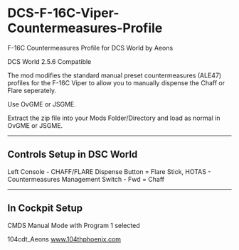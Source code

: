 # DCS-F-16C-Viper-Countermeasures-Profile
 F-16C Countermeasures Profile for DCS World by Aeons

DCS World 2.5.6 Compatible

The mod modifies the standard manual preset countermeasures (ALE47) profiles for the F-16C Viper to allow you to manually dispense the Chaff or Flare seperately.

Use OvGME or JSGME.

Extract the zip file into your Mods Folder/Directory and load as normal in OvGME or JSGME.

-------------------------------
Controls Setup in DSC World
-------------------------------

Left Console - CHAFF/FLARE Dispense Button = Flare
Stick, HOTAS - Countermeasures Management Switch - Fwd = Chaff

-------------------------------
In Cockpit Setup
-------------------------------

CMDS Manual Mode with Program 1 selected


104cdt_Aeons 
www.104thphoenix.com